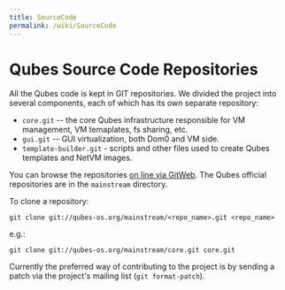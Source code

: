 ```yaml
---
title: SourceCode
permalink: /wiki/SourceCode
---
```


Qubes Source Code Repositories
==============================

All the Qubes code is kept in GIT repositories. We divided the project into several components, each of which has its own separate repository:

-   `core.git` -- the core Qubes infrastructure responsible for VM management, VM temaplates, fs sharing, etc.
-   `gui.git` -- GUI virtualization, both Dom0 and VM side.
-   `template-builder.git` - scripts and other files used to create Qubes templates and NetVM images.

You can browse the repositories [​on line via GitWeb](http://gitweb.qubes-os.org/gitweb/). The Qubes official repositories are in the `mainstream` directory.

To clone a repository:

``` {.wiki}
git clone git://qubes-os.org/mainstream/<repo_name>.git <repo_name>
```

e.g.:

``` {.wiki}
git clone git://qubes-os.org/mainstream/core.git core.git
```

Currently the preferred way of contributing to the project is by sending a patch via the project's mailing list (`git format-patch`).
